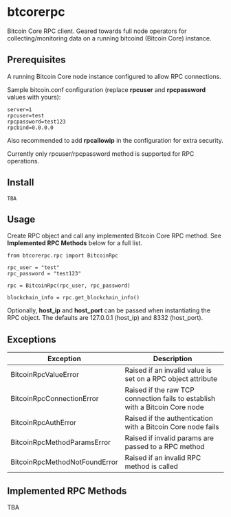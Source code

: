 # btcorerpc

Bitcoin Core RPC client. Geared towards full node operators for collecting/monitoring data on a running bitcoind (Bitcoin Core) instance.

## Prerequisites

A running Bitcoin Core node instance configured to allow RPC connections.

Sample bitcoin.conf configuration (replace **rpcuser** and **rpcpassword** values with yours):
```
server=1
rpcuser=test
rpcpassword=test123
rpcbind=0.0.0.0
```

Also recommended to add **rpcallowip** in the configuration for extra security.

Currently only rpcuser/rpcpassword method is supported for RPC operations.

## Install

```
TBA
```

## Usage

Create RPC object and call any implemented Bitcoin Core RPC method. See **Implemented RPC Methods** below for a full list.

```
from btcorerpc.rpc import BitcoinRpc

rpc_user = "test"
rpc_password = "test123"

rpc = BitcoinRpc(rpc_user, rpc_password)

blockchain_info = rpc.get_blockchain_info()
```

Optionally, **host_ip** and **host_port** can be passed when instantiating the RPC object. The defaults are 127.0.0.1 (host_ip) and 8332 (host_port).


## Exceptions

|Exception                     | Description                                                                 |
|------------------------------|-----------------------------------------------------------------------------|
| BitcoinRpcValueError         | Raised if an invalid value is set on a RPC object attribute                 |
| BitcoinRpcConnectionError    | Raised if the raw TCP connection fails to establish with a Bitcoin Core node| 
| BitcoinRpcAuthError          | Raised if the authentication with a Bitcoin Core node fails                 |
| BitcoinRpcMethodParamsError  | Raised if invalid params are passed to a RPC method                         |
| BitcoinRpcMethodNotFoundError| Raised if an invalid RPC method is called                                   |

## Implemented RPC Methods

TBA


